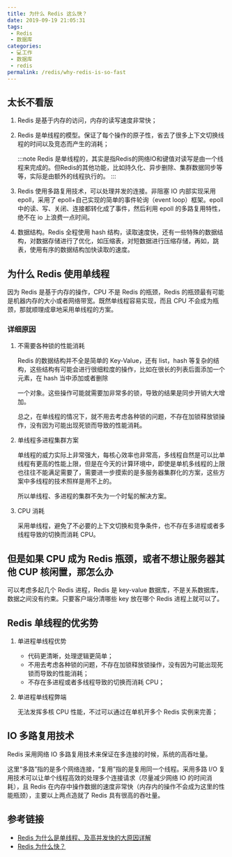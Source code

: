 ```yaml
---
title: 为什么 Redis 这么快？
date: 2019-09-19 21:05:31
tags:
 - Redis
 - 数据库
categories:
 - 💻工作
 - 数据库
 - redis
permalink: /redis/why-redis-is-so-fast
---
```

## 太长不看版

1. Redis 是基于内存的访问，内存的读写速度非常快；

2. Redis 是单线程的模型。保证了每个操作的原子性，省去了很多上下文切换线程的时间以及竞态而产生的消耗；

   :::note
   Redis 是单线程的，其实是指Redis的网络IO和键值对读写是由一个线程来完成的。但Redis的其他功能，比如持久化、异步删除、集群数据同步等等，实际是由额外的线程执行的。
   :::

3. Redis 使用多路复用技术，可以处理并发的连接。非阻塞 IO 内部实现采用 epoll，采用了 epoll+自己实现的简单的事件轮询（event loop）框架。epoll 中的读、写、关闭、连接都转化成了事件，然后利用 epoll 的多路复用特性，绝不在 io 上浪费一点时间。

4. 数据结构。Redis 全程使用 hash 结构，读取速度快，还有一些特殊的数据结构，对数据存储进行了优化，如压缩表，对短数据进行压缩存储，再如，跳表，使用有序的数据结构加快读取的速度。

<!-- more -->

## 为什么 Redis 使用单线程

因为 Redis 是基于内存的操作，CPU 不是 Redis 的瓶颈，Redis 的瓶颈最有可能是机器内存的大小或者网络带宽。既然单线程容易实现，而且 CPU 不会成为瓶颈，那就顺理成章地采用单线程的方案。

### 详细原因

1. 不需要各种锁的性能消耗

    Redis 的数据结构并不全是简单的 Key-Value，还有 list，hash 等复杂的结构，这些结构有可能会进行很细粒度的操作，比如在很长的列表后面添加一个元素，在 hash 当中添加或者删除
    
    一个对象。这些操作可能就需要加非常多的锁，导致的结果是同步开销大大增加。
    
    总之，在单线程的情况下，就不用去考虑各种锁的问题，不存在加锁释放锁操作，没有因为可能出现死锁而导致的性能消耗。

2. 单线程多进程集群方案

    单线程的威力实际上非常强大，每核心效率也非常高，多线程自然是可以比单线程有更高的性能上限，但是在今天的计算环境中，即使是单机多线程的上限也往往不能满足需要了，需要进一步摸索的是多服务器集群化的方案，这些方案中多线程的技术照样是用不上的。
    
    所以单线程、多进程的集群不失为一个时髦的解决方案。

3. CPU 消耗

    采用单线程，避免了不必要的上下文切换和竞争条件，也不存在多进程或者多线程导致的切换而消耗 CPU。
    
## 但是如果 CPU 成为 Redis 瓶颈，或者不想让服务器其他 CUP 核闲置，那怎么办
    
可以考虑多起几个 Redis 进程，Redis 是 key-value 数据库，不是关系数据库，数据之间没有约束。只要客户端分清哪些 key 放在哪个 Redis 进程上就可以了。

## Redis 单线程的优劣势

1. 单进程单线程优势

    - 代码更清晰，处理逻辑更简单；
    - 不用去考虑各种锁的问题，不存在加锁释放锁操作，没有因为可能出现死锁而导致的性能消耗；
    - 不存在多进程或者多线程导致的切换而消耗 CPU； 
  
2. 单进程单线程弊端

    无法发挥多核 CPU 性能，不过可以通过在单机开多个 Redis 实例来完善；
    
## IO 多路复用技术 

Redis 采用网络 IO 多路复用技术来保证在多连接的时候，系统的高吞吐量。

这里“多路”指的是多个网络连接，“复用”指的是复用同一个线程。采用多路 I/O 复用技术可以让单个线程高效的处理多个连接请求（尽量减少网络 IO 的时间消耗），且 Redis 在内存中操作数据的速度非常快（内存内的操作不会成为这里的性能瓶颈），主要以上两点造就了 Redis 具有很高的吞吐量。

## 参考链接

- [Redis 为什么是单线程、及高并发快的大原因详解](https://blog.csdn.net/u011663149/article/details/85307615)
- [Redis 为什么快？](https://www.jianshu.com/p/3d54131ee94c)